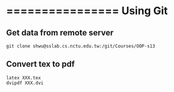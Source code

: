 ================
Using Git
================
Get data from remote server
-------------------------------
    git clone shwu@sslab.cs.nctu.edu.tw:/git/Courses/OOP-s13
    
Convert tex to pdf
-------------------------------
    latex XXX.tex
    dvipdf XXX.dvi
    
  
